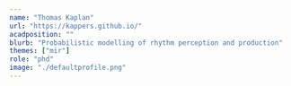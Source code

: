 ```yaml
---
name: "Thomas Kaplan"
url: "https://kappers.github.io/"
acadposition: ""
blurb: "Probabilistic modelling of rhythm perception and production"
themes: ["mir"]
role: "phd"
image: "./defaultprofile.png"
---
```

